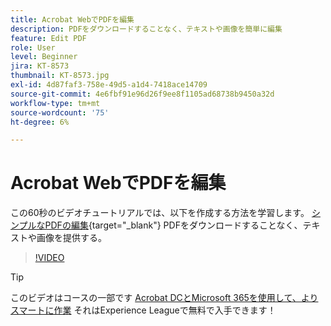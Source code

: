 ```yaml
---
title: Acrobat WebでPDFを編集
description: PDFをダウンロードすることなく、テキストや画像を簡単に編集
feature: Edit PDF
role: User
level: Beginner
jira: KT-8573
thumbnail: KT-8573.jpg
exl-id: 4d87faf3-758e-49d5-a1d4-7418ace14709
source-git-commit: 4e6fbf91e96d26f9ee8f1105ad68738b9450a32d
workflow-type: tm+mt
source-wordcount: '75'
ht-degree: 6%

---
```


# Acrobat WebでPDFを編集

この60秒のビデオチュートリアルでは、以下を作成する方法を学習します。 [シンプルなPDFの編集](https://www.adobe.com/jp/acrobat/online/pdf-editor.html){target="_blank"} PDFをダウンロードすることなく、テキストや画像を提供する。

>[!VIDEO](https://video.tv.adobe.com/v/336362?quality=12&learn=on&hidetitle=true)

>[!TIP]
>
>このビデオはコースの一部です [Acrobat DCとMicrosoft 365を使用して、よりスマートに作業](https://experienceleague.adobe.com/?recommended=Acrobat-U-1-2021.microsoft365) それはExperience Leagueで無料で入手できます！
